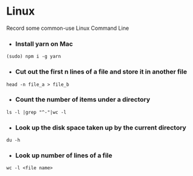 # Linux
Record some common-use Linux Command Line

* <h3>Install yarn on Mac</h3>
```
(sudo) npm i -g yarn
```

* <h3>Cut out the first n lines of a file and store it in another file</h3>
```
head -n file_a > file_b
```

* <h3>Count the number of items under a directory</h3>
```
ls -l |grep "^-"|wc -l
```

* <h3>Look up the disk space taken up by the current directory</h3>
```
du -h
```

* <h3>Look up number of lines of a file</h3>
```
wc -l <file name>
```
